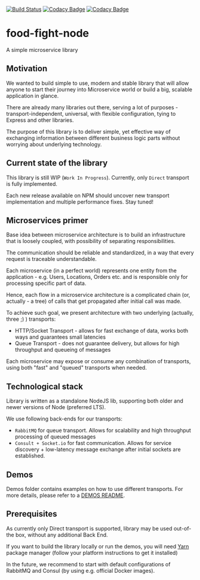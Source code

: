 [![Build Status](https://travis-ci.org/SzybkiSasza/food-fight-node.svg?branch=master)](https://travis-ci.org/SzybkiSasza/food-fight-node)
[![Codacy Badge](https://api.codacy.com/project/badge/Grade/bfd36a1f0f0240dcaef6da08d7eef8ca)](https://www.codacy.com/app/SzybkiSasza/food-fight-node?utm_source=github.com&amp;utm_medium=referral&amp;utm_content=SzybkiSasza/food-fight-node&amp;utm_campaign=Badge_Grade)
[![Codacy Badge](https://api.codacy.com/project/badge/Coverage/bfd36a1f0f0240dcaef6da08d7eef8ca)](https://www.codacy.com/app/SzybkiSasza/food-fight-node?utm_source=github.com&utm_medium=referral&utm_content=SzybkiSasza/food-fight-node&utm_campaign=Badge_Coverage)

# food-fight-node

A simple microservice library

## Motivation

We wanted to build simple to use, modern and stable library that will allow anyone to start their journey into Microservice world or build a big, scalable application in glance.

There are already many libraries out there, serving a lot of purposes - transport-independent, universal, with flexible configuration, tying to Express and other libraries.

The purpose of this library is to deliver simple, yet effective way of exchanging information between different business logic parts without worrying about underlying technology.

## Current state of the library

This library is still WIP (`Work In Progress`). Currently, only `Direct` transport is fully implemented. 

Each new release available on NPM should uncover new transport implementation and multiple performance fixes. Stay tuned!

## Microservices primer

Base idea between microservice architecture is to build an infrastructure that is loosely coupled, with possibility of separating responsibilities.

The communication should be reliable and standardized, in a way that every request is traceable understandable.

Each microservice (in a perfect world) represents one entity from the application - e.g. Users, Locations, Orders etc. and is responsible only for processing specific part of data.

Hence, each flow in a microservice architecture is a complicated chain (or, actually - a tree) of calls that get propagated after initial call was made.

To achieve such goal, we present architecture with two underlying (actually, three ;) ) transports:

- HTTP/Socket Transport - allows for fast exchange of data, works both ways and guarantees small latencies
- Queue Transport - does not guarantee delivery, but allows for high throughput and queueing of messages

Each microservice may expose or consume any combination of transports, using both "fast" and "queued" transports when needed.

## Technological stack

Library is written as a standalone NodeJS lib, supporting both older and newer versions of Node (preferred LTS).

We use following back-ends for our transports:

- `RabbitMQ` for queue transport. Allows for scalability and high throughput processing of queued messages
- `Consult + Socket.io` for fast communication. Allows for service discovery + low-latency message exchange after initial sockets are established.

## Demos

Demos folder contains examples on how to use different transports. For more details, please refer to a [DEMOS README](demos/README.md).

## Prerequisites

As currently only Direct transport is supported, library may be used out-of-the box, without any additional Back End.

If you want to build the library locally or run the demos, you will need [Yarn](https://yarnpkg.com) package manager (follow your platform instructions to get it installed)

In the future, we recommend to start with default configurations of RabbitMQ and Consul (by using e.g. official Docker images).